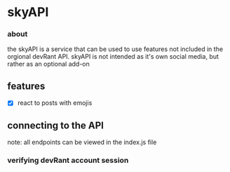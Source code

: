 # skyAPI
### about
the skyAPI is a service that can be used to use features not included in the orgional devRant API. skyAPI is not intended as it's own social media, but rather as an optional add-on

## features
- [x] react to posts with emojis

## connecting to the API
note: all endpoints can be viewed in the index.js file
### verifying devRant account session
